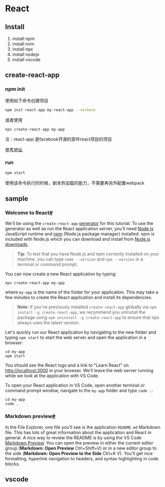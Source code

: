 React
===

## Install

1. install npm
2. install nvm
3. install npx
4. install nodejs
5. install vscode

## create-react-app

### npm init

使用如下命令创建项目

```sh
npm init react-app my-react-app --verbose
```

或者使用

```
npx create-react-app my-app
```

注：react-app 是facebook开源的穿件react项目的项目

[参考地址](https://github.com/facebook/create-react-app)

### run

```sh
npm start
```

使用该命令执行的时候，剧本热加载的能力，不需要再另外配置webpack



## sample

### Welcome to React[#](https://code.visualstudio.com/docs/nodejs/reactjs-tutorial#_welcome-to-react)

We'll be using the `create-react-app` [generator](https://reactjs.org/docs/create-a-new-react-app.html#create-react-app) for this tutorial. To use the generator as well as run the React application server, you'll need [Node.js](https://nodejs.org/) JavaScript runtime and [npm](https://www.npmjs.com/) (Node.js package manager) installed. npm is included with Node.js which you can download and install from [Node.js downloads](https://nodejs.org/en/download/).

> **Tip**: To test that you have Node.js and npm correctly installed on your machine, you can type `node --version` and `npm --version` in a terminal or command prompt.

You can now create a new React application by typing:

```
npx create-react-app my-app
```

where `my-app` is the name of the folder for your application. This may take a few minutes to create the React application and install its dependencies.

> **Note**: If you've previously installed `create-react-app` globally via `npm install -g create-react-app`, we recommend you uninstall the package using `npm uninstall -g create-react-app` to ensure that npx always uses the latest version.

Let's quickly run our React application by navigating to the new folder and typing `npm start` to start the web server and open the application in a browser:

```
cd my-app
npm start
```

You should see the React logo and a link to "Learn React" on [http://localhost:3000](http://localhost:3000/) in your browser. We'll leave the web server running while we look at the application with VS Code.

To open your React application in VS Code, open another terminal or command prompt window, navigate to the `my-app` folder and type `code .`:

```
cd my-app
code .
```

### Markdown preview[#](https://code.visualstudio.com/docs/nodejs/reactjs-tutorial#_markdown-preview)

In the File Explorer, one file you'll see is the application `README.md` Markdown file. This has lots of great information about the application and React in general. A nice way to review the README is by using the VS Code [Markdown Preview](https://code.visualstudio.com/docs/languages/markdown#_markdown-preview). You can open the preview in either the current editor group (**Markdown: Open Preview** Ctrl+Shift+V) or in a new editor group to the side (**Markdown: Open Preview to the Side** Ctrl+K V). You'll get nice formatting, hyperlink navigation to headers, and syntax highlighting in code blocks.

## vscode
